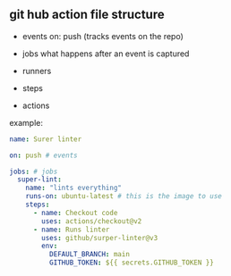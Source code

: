 ## git hub action file structure

- events
  on: push (tracks events on the repo)

- jobs
  what happens after an event is captured

- runners

- steps

- actions

example:

```yaml
name: Surer linter

on: push # events

jobs: # jobs
  super-lint:
    name: "lints everything"
    runs-on: ubuntu-latest # this is the image to use
    steps:
      - name: Checkout code
        uses: actions/checkout@v2
      - name: Runs linter
        uses: github/surper-linter@v3
        env:
          DEFAULT_BRANCH: main
          GITHUB_TOKEN: ${{ secrets.GITHUB_TOKEN }}
```
